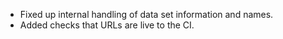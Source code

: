 - Fixed up internal handling of data set information and names.
- Added checks that URLs are live to the CI.
